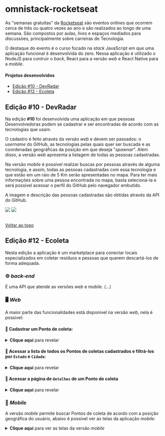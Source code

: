 # omnistack-rocketseat
As "semanas gratuitas" da [Rocketseat](https://rocketseat.com.br/) são eventos onlines que ocorrem cerca de três ou quatro vezes ao ano e são realizados ao longo de uma semana. São compostos por aulas, _lives_ e espaços mediados para discussões, principalmente sobre carreiras de Tecnologia. 

O destaque do evento é o curso focado na _stack_ JavaScript em que uma aplicação funcional é desenvolvida do zero. Nessa aplicação é utilizado o NodeJS para contruir o _back_, React para a versão _web_ e React Native para a _mobile_.

#### Projetos desenvolvidos<a name='top'></a>  
- <a href='#10'>Edição #10 - DevRadar</a>
- <a href='#12'>Edição #12 - Ecoleta</a>

## Edição #10 - DevRadar<a name='10'></a>

Na edição **#10** foi desenvolvida uma aplicação em que pessoas Desenvolvedoras podem se cadastrar e ser encontradas de acordo com as tecnologias que usam. 

O cadastro é feito através da versão _web_ e devem ser passados: o _username_ do GitHub, as tecnologias pelas quais quer ser buscada e as coordenadas geográficas da posição em que deseja "_spawnar_". Além disso, a versão _web_ apresenta a listagem de todas as pessoas cadastradas.

Na versão _mobile_ é possível realizar buscas por pessoas através de alguma tecnologia, e assim, todas as pessoas cadastradas com essa tecnologia e que estão em um raio de 5 Km serão apresentadas no mapa. Para ter mais informações sobre uma pessoa encontrada no mapa, basta selecioná-la e será possível acessar o perfil do GitHub pelo navegador embutido.

A imagem e descrição das pessoas cadastradas são obtidas através da API do GitHub.

<p>
<img src="https://raw.githubusercontent.com/brnocesar/omnistack-10/master/prints/v1-mobile.png">
<img src="https://raw.githubusercontent.com/brnocesar/omnistack-10/master/prints/v1-web.png">
</p>

<br>
<a href='#top'>Voltar ao topo</a>
<br>

## Edição #12 - Ecoleta<a name='12'></a>
Nesta edição a aplicação é um marketplace para conectar locais especializados em coletar resíduos e pessoas que querem descartá-los de forma adequada.

### :gear: _back-end_
É uma API que atende as versões _web_ e _mobile_. (...)

### :desktop_computer: _Web_
A maior parte das funcionalidades está disponível na versão _web_, nela é possível: 

#### :pencil: Cadastrar um Ponto de coleta:
<details>
  <summary><strong>Clique aqui</strong> para revelar</summary>
  <p>
    <img src="./prints/ecoleta-web-2-cadastro.png" alt="Página para cadastro de Pontos de coleta">
  </p>
</details>

#### :notebook: Acessar a lista de todos os Pontos de coletas cadastrados e filtrá-los por `Estado` e `Cidade`:
<details>
  <summary><strong>Clique aqui</strong> para revelar</summary>
  <p>
    <img src="./prints/ecoleta-web-3-pontos.png" alt="Página para listagem de Pontos de coleta">
  </p>
</details>

#### :bookmark_tabs: Acessar a página de `detalhes` de um Ponto de coleta
<details>
  <summary><strong>Clique aqui</strong> para revelar</summary>
  <p>
    <img src="./prints/ecoleta-web-4-ponto.png" alt="Página de detalhes de um Pontos de coleta">
  </p>
</details>

### :iphone: _Mobile_
A versão _mobile_ permite buscar Pontos de coleta de acordo com a posição geográfica do usuário, abaixo é possível ver as telas da aplicação _mobile_:

<details>
  <summary><strong>Clique aqui</strong> para ver as telas da versão <i>mobile</i></summary>
  <p>
    <img src="./prints/ecoleta-mobile.png" alt="Telas da versão mobile">
  </p>
</details>


